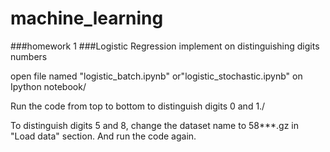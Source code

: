 # machine_learning
###homework 1 
###Logistic Regression implement on distinguishing digits numbers

open file named "logistic_batch.ipynb" or"logistic_stochastic.ipynb" on Ipython notebook/<br>

Run the code from top to bottom to distinguish digits 0 and 1./<br>

To distinguish digits 5 and 8, change the dataset name to 58***.gz in "Load data" section. And run the code again.
